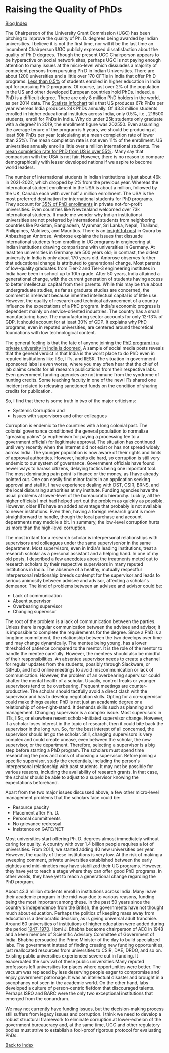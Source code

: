 # Raising the Quality of PhDs

[Blog Index](../index.md)

The Chairperson of the University Grant Commission (UGC) has been pitching to improve the quality of Ph. D. degrees being awarded by Indian universities. 
I believe it is not the first time, nor will it be the last time an incumbent Chairperson UGC publicly expressed dissatisfaction about the quality of Ph D
degrees. Though the present UGC Chairperson appears to be hyperactive on social network sites, perhaps UGC is not paying enough attention to many issues at 
the micro-level which dissuades a majority of competent persons from pursuing Ph D in Indian Universities. There are about 1200 universities and a little 
over 170 CFTIs in India that offer Ph D programs. [Less than 0.5%](https://opportunities-insight.britishcouncil.org/short-articles/news/india-releases-updated-higher-education-statistics) of 
students enrolled in higher education in India opt for pursuing Ph D programs. Of course, just over 2% of the population in the US and other developed European
countries hold PhDs. Indeed, a PhD is a difficult degree. There are only 8 million PhD holders in the world, as per 2014 data. The [Statista 
infochart](https://www.statista.com/chart/7272/the-countries-with-the-most-doctoral-graduates/) tells that US produces 67k PhDs per year whereas
India produces 24k PhDs annually. Of 43.3 million students enrolled in higher educational institutes across India, only 0.5%, i.e., 216500 students, enroll
for PhDs in India. Why do under 25k students only graduate with a degree? In 2019, the enrollment figure was 202550. Even assuming the average tenure of the
program is 5 years, we should be producing at least 50k PhDs per year (calculating at a mean completion rate of lower than 25%). The mean completion
rate is not even 11% of the enrollment. US universities annually enroll a little over a million international students. The [mean completion rate for PhD from
US is over 55%](https://www.apa.org/gradpsych/2008/11/phd). Many say that comparison with the USA is not fair. However, there is no reason to compare 
demographically with lesser developed nations if we aspire to become world leaders. 


The number of international students in Indian institutions is just about 46k in 2021-2022, which dropped by 2% from the previous year. Whereas the 
international student enrollment in the USA is about a million, followed by the UK, Canada each with over half a million enrollment. The USA is the
most preferred destination for international students for PhD programs. They account for [35% of PhD enrollments](https://monitor.icef.com/2023/10/further-growth-in-international-enrolment-in-us-graduate-programmes/) 
in private not-for-profit universities. Even countries like Newzealand welcomed over 73k international students. It made me wonder why Indian institutions/
universities are not preferred by international students from neighboring countries like Pakistan, Bangladesh, Myanmar, Sri Lanka, Nepal, Thailand, Philippines, 
Maldives, and Mauritius. There is an [insightful post](https://www.quora.com/Why-did-the-Indian-education-system-fail-compared-to-the-global-universities-and-colleges) 
in Quora by Anbazhagan Ambrose. Ambrose explains the issues that dissuade international students from enrolling in UG programs in engineering at Indian 
institutions drawing comparisons with universities in Germany. At least ten universities in Germany are 500 years old; in contrast, the oldest university in 
India is only about 170 years old. Ambrose observes further that educational change is attributed to generational change. Most parents of low-quality graduates
from Tier-2 and Tier-3 engineering institutes in India have been in school up to 10th grade. After 50 years, India attained a generational change, with
the current generation of students having access to better intellectual capital from their parents. While this may be true about undergraduate studies, as
far as graduate studies are concerned, the comment is irrelevant because inherited intellectual capital is of little use. However, the quality of
research and technical advancement of a country influence the expectations of a PhD program. India's economic progress is dependent mainly on
service-oriented industries. The country has a small manufacturing base. The manufacturing sector accounts for only 12-13% of GDP. It should
account for at least 30% of GDP. It explains why PhD programs, even in reputed universities, are centered around theoretical foundations with low technological
content. 

The general feeling is that the fate of anyone joining the [PhD program in a private university in India is doomed.](https://www.moneylife.in/article/doing-phd-in-india-think-thrice/52923.html)
A sample of social media posts reveals that the general verdict is that India is the worst place to do PhD even in reputed institutions like IISc, IITs, and 
IIESR. The situation in government-sponsored labs is even worse, where you may often hear that the chief of lab claims credits for all research publications 
from their respective labs. Even government funding agencies are not immune from the syndrome of hunting credits. Some teaching faculty in one of the new IITs 
shared one incident related to releasing sanctioned funds on the condition of sharing credits for publication.

So, I find that there is some truth in two of the major criticisms:
- Systemic Corruption and
- Issues with supervisors and other colleagues

Corruption is endemic to the countries with a long colonial past. The colonial governance conditioned the general 
population to normalize "greasing palms" (a euphemism for paying a processing fee to a government official) for legitimate approval. The situation has continued 
until very recently when the Internet did not exist or has not spread widely across India. The younger population is now aware of their rights and 
limits of approval authorities. However, habits die hard, so corruption is still very endemic to our system of governance. Government officials have
found newer ways to harass citizens, delaying tactics being one important tool. The most dominating pain point is finance or the money, as I have 
already pointed out. One can easily find minor faults in an application seeking approval and stall it. I have experience dealing with DST, CSIR, BRNS,
and the local disbursing authorities at my institute. Funding agencies have the usual problems at lower-level of the bureaucratic hierarchy. Luckily,
all the higher officials I met had helped sort out the problem as quickly as possible. However, older IITs have an added advantage that probably is 
not available to newer institutions. Even then, having a foreign research grant is more straightforward to handle, though the local purchase and 
account departments may meddle a bit. In summary, the low-level corruption hurts us more than the high-level corruption.

The most irritant for a research scholar is interpersonal relationships with supervisors and colleagues under the same supervisor/or in the same department. 
Most supervisors, even in India's leading institutions, treat a research scholar as a personal assistant and a helping hand. In one of my old posts, I 
described a few [anecdotes](Topics/PhDstudents.md) about the treatments meted out to research scholars by their respective supervisors in many 
reputed institutions in India. The absence of a healthy, mutually respectful interpersonal relationship breeds contempt for the supervisor and leads to 
serious animosity between advisee and advisor, affecting a scholar's demeanor. The kind of problems between an advisee and advisor could be:
- Lack of communication
- Absent supervisor
- Overbearing supervisor
- Changing supervisor

The root of the problem is a lack of communication between the parties. Unless there is regular communication between the advisee 
and advisor, it is impossible to complete the requirements for the degree. Since a PhD is a longtime commitment, the relationship between the two develops over 
time and may change dynamically. The mentee being young, has a lower threshold of patience compared to the mentor. It is the role of the mentor to handle 
the mentee carefully. However, the mentees should also be mindful of their responsibilities. An absentee supervisor needs to create a channel for regular 
updates from the students, possibly through Slackware, or GitHub, and hold online meetings to avoid miscommunication or lack of communication. However,
the problem of an overbearing supervisor could shatter the mental health of a scholar. Usually, control freaks or younger supervisors tend to be 
overbearing. Frequent meetings are counter-productive. The scholar should tactfully avoid a direct clash with the supervisor and  has to develop negotiation 
skills. Opting for a co-supervisor could make things easier. PhD is not just an academic degree or a relationship of one-night-stand. It demands skills 
such as planning and management. Changing supervisor is a complex issue. Most supervisors in IITs, IISc, or elsewhere resent scholar-initiated supervisor 
change. However, if a scholar loses interest in the topic of research, then it could bite back the supervisor in the long run. So, for the best interest of all 
concerned, the supervisor should let go the scholar. Still, changing supervisors is very complex and could create unease, even between the scholar, the new 
supervisor, or the department. Therefore, selecting a supervisor is a big step before starting a PhD program. The scholars must spend time
researching the pros and cons of choosing a supervisor. Before joining a specific supervisor, study the credentials, including the person's interpersonal 
relationship with past students. It may not be possible for various reasons, including the availability of research grants. In that case, the scholar 
should be able to adjust to a supervisor knowing the expectations beforehand.

Apart from the two major issues discussed above, a few other micro-level management problems that the scholars face could be:
- Resource paucity 
- Placement after Ph. D.
- Personal commitments
- No grievance redressal
- Insistence on GATE/NET 

Most universities start offering Ph. D. degrees almost immediately without caring for quality. A country with over 1.4 billion
people requires a lot of universities. From 2014, we started adding 40 new universities per year. However, the quality of these institutions is 
very low. At the risk of making a sweeping comment, private universities established between the early eighties and mid-nineties may have stabilized their
UG programs. However, they have yet to reach a stage where they can offer good PhD programs. In other words, they have yet to reach a generational 
change regarding the PhD program.

About 43.3 million students enroll in institutions across India. Many leave their academic program in the mid-way due to various reasons, funding being the 
most important among these. In the past 50 years since the country's independence from the British, the governments have not thought much about education. 
Perhaps the politics of keeping mass away from education is a democratic decision, as is giving universal adult franchise. Around 60 universities
of institutions of higher education were added during the period [1947-1970](https://static.pib.gov.in/WriteReadData/specificdocs/documents/2022/jul/doc202272975101.pdf). 
Homi J. Bhabha becaome chairperson of AEC in 1948 and a keen member of Scientific Advisory Committee of Government of India. Bhabha persuaded the Prime 
Minister of the day to build specialized labs. The government instead of finding creating new funding opportunities, just reallocated resources from 
universities to CSIR, DAE, DRDO, and so on. Existing public universities experienced severe cut in funding. It exacerbated the survival of these public 
universities.Many reputed professors left universities for places where opportunities were better. The vacuum was replaced by less deserving people eager to 
compromise and enjoy government patronage. It was an intellectual disaster and brought in a sycophancy not
seen in the academic world. On the other hand, labs developed a culture of person-centric fiefdom that discouraged talents. Perhaps ISRO and BARC were the only
two exceptional institutions that emerged from the conundrum. 

We may not currently have funding issues, but the decision-making process still suffers from legacy issues and corruption. I think we need to
develop a robust structural framework to eliminate corruption at lower-echelon of the government bureaucracy and, at the same time, UGC and other regulatory
bodies must strive to establish a fool-proof rigorous protocol for evaluating PhDs.

[Back to Index](../index.md)
